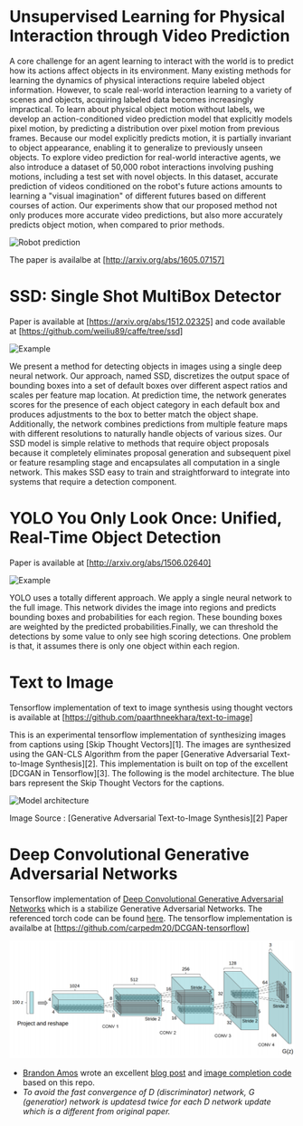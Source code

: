 # Unsupervised Learning for Physical Interaction through Video Prediction

A core challenge for an agent learning to interact with the world is to predict how its actions affect objects in its environment. Many existing methods for learning the dynamics of physical interactions require labeled object information. However, to scale real-world interaction learning to a variety of scenes and objects, acquiring labeled data becomes increasingly impractical. To learn about physical object motion without labels, we develop an action-conditioned video prediction model that explicitly models pixel motion, by predicting a distribution over pixel motion from previous frames. Because our model explicitly predicts motion, it is partially invariant to object appearance, enabling it to generalize to previously unseen objects. To explore video prediction for real-world interactive agents, we also introduce a dataset of 50,000 robot interactions involving pushing motions, including a test set with novel objects. In this dataset, accurate prediction of videos conditioned on the robot's future actions amounts to learning a "visual imagination" of different futures based on different courses of action. Our experiments show that our proposed method not only produces more accurate video predictions, but also more accurately predicts object motion, when compared to prior methods.

![Robot prediction](https://storage.googleapis.com/push_gens/gengifs0/10_55.gif)

The paper is availalbe at [http://arxiv.org/abs/1605.07157]

# SSD: Single Shot MultiBox Detector

Paper is available at [https://arxiv.org/abs/1512.02325] and code available at [https://github.com/weiliu89/caffe/tree/ssd]

![Example](https://camo.githubusercontent.com/ad9b147ed3a5f48ffb7c3540711c15aa04ce49c6/687474703a2f2f7777772e63732e756e632e6564752f7e776c69752f7061706572732f7373642e706e67)

We present a method for detecting objects in images using a single deep neural network. Our approach, named SSD, discretizes the output space of bounding boxes into a set of default boxes over different aspect ratios and scales per feature map location. At prediction time, the network generates scores for the presence of each object category in each default box and produces adjustments to the box to better match the object shape. Additionally, the network combines predictions from multiple feature maps with different resolutions to naturally handle objects of various sizes. Our SSD model is simple relative to methods that require object proposals because it completely eliminates proposal generation and subsequent pixel or feature resampling stage and encapsulates all computation in a single network. This makes SSD easy to train and straightforward to integrate into systems that require a detection component.

# YOLO You Only Look Once: Unified, Real-Time Object Detection

Paper is available at [http://arxiv.org/abs/1506.02640]

![Example](http://pjreddie.com/media/image/model_2.png)

YOLO uses a totally different approach. We apply a single neural network to the full image. This network divides the image into regions and predicts bounding boxes and probabilities for each region. These bounding boxes are weighted by the predicted probabilities.Finally, we can threshold the detections by some value to only see high scoring detections. One problem is that, it assumes there is only one object within each region.

# Text to Image
Tensorflow implementation of text to image synthesis using thought vectors is available at [https://github.com/paarthneekhara/text-to-image]

This is an experimental tensorflow implementation of synthesizing images from captions using [Skip Thought Vectors][1]. The images are synthesized using the GAN-CLS Algorithm from the paper [Generative Adversarial Text-to-Image Synthesis][2]. This implementation is built on top of the excellent [DCGAN in Tensorflow][3]. The following is the model architecture. The blue bars represent the Skip Thought Vectors for the captions.

![Model architecture](http://i.imgur.com/dNl2HkZ.jpg)

Image Source : [Generative Adversarial Text-to-Image Synthesis][2] Paper

# Deep Convolutional Generative Adversarial Networks
Tensorflow implementation of [Deep Convolutional Generative Adversarial Networks](http://arxiv.org/abs/1511.06434) which is a stabilize Generative Adversarial Networks. The referenced torch code can be found [here](https://github.com/soumith/dcgan.torch). The tensorflow implementation is availalbe at [https://github.com/carpedm20/DCGAN-tensorflow]

![alt tag](https://github.com/carpedm20/DCGAN-tensorflow/raw/master/DCGAN.png)

* [Brandon Amos](http://bamos.github.io/) wrote an excellent [blog post](http://bamos.github.io/2016/08/09/deep-completion/) and [image completion code](https://github.com/bamos/dcgan-completion.tensorflow) based on this repo.
* *To avoid the fast convergence of D (discriminator) network, G (generatior) network is updatesd twice for each D network update which is a different from original paper.*
